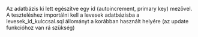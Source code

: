 Az adatbázis ki lett egészítve egy id (autoincrement, primary key) mezővel.
A teszteléshez importálni kell a levesek adatbázisba a levesek_id_kulccsal.sql állományt a korábban használt helyére (az update funkcióhoz van rá szükség)
